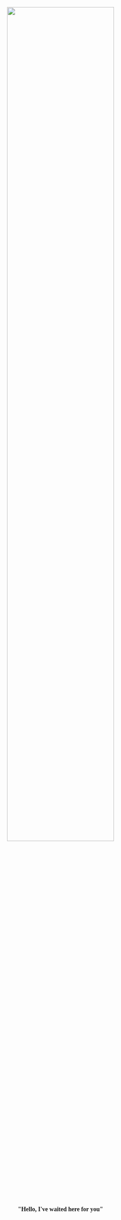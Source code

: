 <p align="center" width="100%">
  <img width="70%" src="https://media1.tenor.com/m/YV1LR_Vx0bIAAAAC/dario-dario-moccia.gif" /><br><br>
  <b style="font-family:'Coolvetica'">"Hello, I've waited here for you"</b>
</p>

